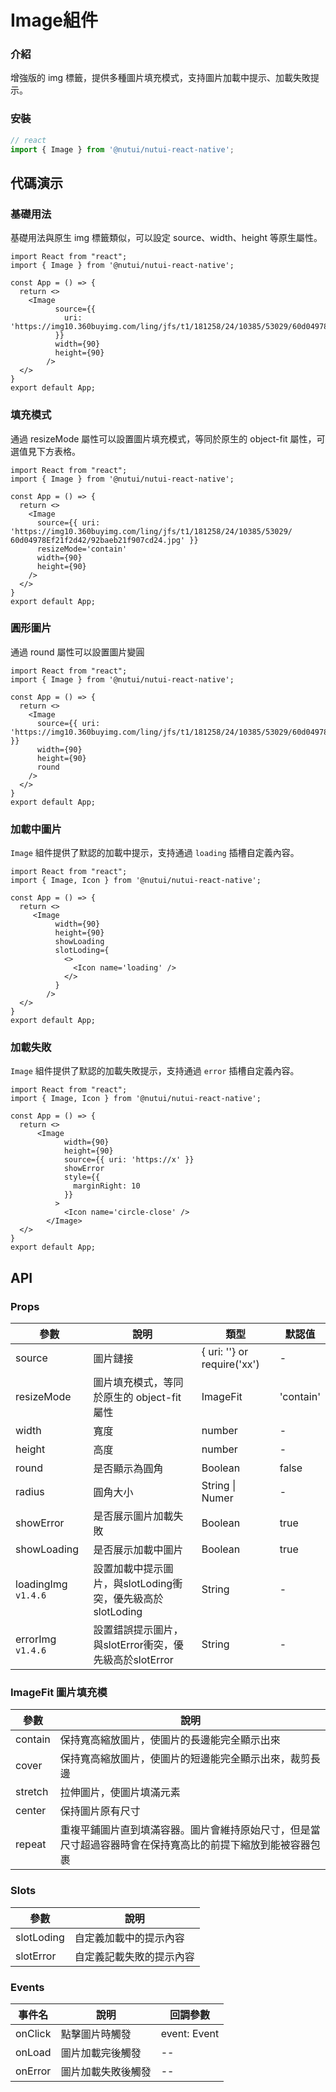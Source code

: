#  Image組件

### 介紹

增強版的 img 標籤，提供多種圖片填充模式，支持圖片加載中提示、加載失敗提示。

### 安裝

``` javascript
// react
import { Image } from '@nutui/nutui-react-native';

```

## 代碼演示

### 基礎用法

基礎用法與原生 img 標籤類似，可以設定 source、width、height 等原生屬性。

```SnackPlayer
import React from "react";
import { Image } from '@nutui/nutui-react-native';

const App = () => {
  return <>
    <Image
          source={{
            uri: 'https://img10.360buyimg.com/ling/jfs/t1/181258/24/10385/53029/60d04978Ef21f2d42/92baeb21f907cd24.jpg'
          }}
          width={90}
          height={90}
        />
  </>
}
export default App;

```

### 填充模式

通過 resizeMode 屬性可以設置圖片填充模式，等同於原生的 object-fit 屬性，可選值見下方表格。

```SnackPlayer
import React from "react";
import { Image } from '@nutui/nutui-react-native';

const App = () => {
  return <>
    <Image
      source={{ uri: 'https://img10.360buyimg.com/ling/jfs/t1/181258/24/10385/53029/    60d04978Ef21f2d42/92baeb21f907cd24.jpg' }}
      resizeMode='contain'
      width={90}
      height={90}
    />
  </>
}
export default App;

```

### 圓形圖片

通過 round 屬性可以設置圖片變圓

```SnackPlayer
import React from "react";
import { Image } from '@nutui/nutui-react-native';

const App = () => {
  return <>
    <Image
      source={{ uri: 'https://img10.360buyimg.com/ling/jfs/t1/181258/24/10385/53029/60d04978Ef21f2d42/92baeb21f907cd24.jpg' }}
      width={90}
      height={90}
      round
    />
  </>
}
export default App;

```

### 加載中圖片

`Image` 組件提供了默認的加載中提示，支持通過 `loading` 插槽自定義內容。

```SnackPlayer
import React from "react";
import { Image, Icon } from '@nutui/nutui-react-native';

const App = () => {
  return <>
     <Image
          width={90}
          height={90}
          showLoading
          slotLoding={
            <>
              <Icon name='loading' />
            </>
          }
        />
  </>
}
export default App;

```
### 加載失敗

`Image` 組件提供了默認的加載失敗提示，支持通過 `error` 插槽自定義內容。

```SnackPlayer
import React from "react";
import { Image, Icon } from '@nutui/nutui-react-native';

const App = () => {
  return <>
      <Image
            width={90}
            height={90}
            source={{ uri: 'https://x' }}
            showError
            style={{
              marginRight: 10
            }}
          >
            <Icon name='circle-close' />
        </Image>
  </>
}
export default App;

```

## API

### Props

| 參數         | 說明                             | 類型   | 默認值           |
|--------------|----------------------------------|--------|------------------|
| source         | 圖片鏈接               | { uri: ''} or require('xx') | -                |
| resizeMode     | 圖片填充模式，等同於原生的 object-fit 屬性     | ImageFit | 'contain'        |
| width         | 寬度          | number | -                |
| height         | 高度         | number | -                |
| round         | 是否顯示為圓角               | Boolean | false              |
| radius         | 圓角大小               | String \| Numer | -                |
| showError         | 是否展示圖片加載失敗| Boolean | true              |
| showLoading         | 是否展示加載中圖片               | Boolean | true              |
| loadingImg `v1.4.6`    | 設置加載中提示圖片，與slotLoding衝突，優先級高於slotLoding       | String | -              |
| errorImg   `v1.4.6`    | 設置錯誤提示圖片，與slotError衝突，優先級高於slotError         | String | -              |

### ImageFit 圖片填充模

| 參數         | 說明                             |
|--------------|----------------------------------|
| contain         | 保持寬高縮放圖片，使圖片的長邊能完全顯示出來    |
| cover         | 保持寬高縮放圖片，使圖片的短邊能完全顯示出來，裁剪長邊     |
| stretch    | 拉伸圖片，使圖片填滿元素  |
| center    | 保持圖片原有尺寸  |
| repeat    | 重複平鋪圖片直到填滿容器。圖片會維持原始尺寸，但是當尺寸超過容器時會在保持寬高比的前提下縮放到能被容器包裹  |


### Slots
| 參數         | 說明                             |
|--------------|----------------------------------|
| slotLoding      | 自定義加載中的提示內容     |
| slotError    | 自定義記載失敗的提示內容  |

### Events

| 事件名 | 說明           | 回調參數     |
|--------|----------------|--------------|
| onClick  | 點擊圖片時觸發 | event: Event |
| onLoad  | 圖片加載完後觸發 | -- |
| onError  | 圖片加載失敗後觸發 | -- |

